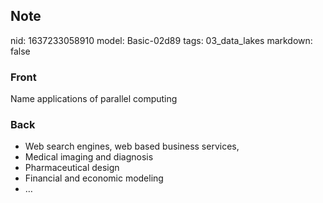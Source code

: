 ## Note
nid: 1637233058910
model: Basic-02d89
tags: 03_data_lakes
markdown: false

### Front
Name applications of parallel computing

### Back
<ul>
  <li>Web search engines, web based business services,
  <li>Medical imaging and diagnosis
  <li>Pharmaceutical design
  <li>Financial and economic modeling
  <li>…
</ul>
